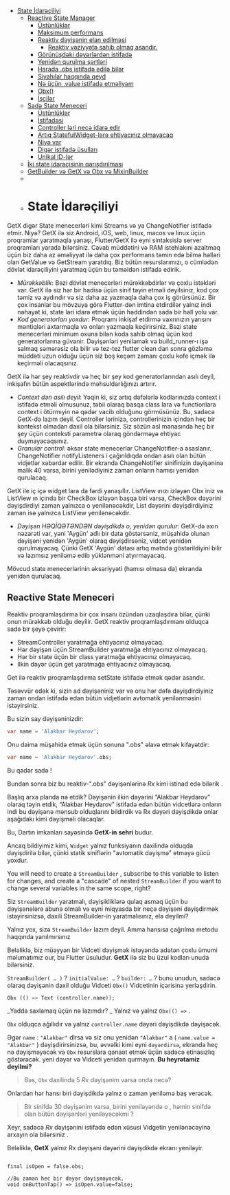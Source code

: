 * [State İdarəçiliyi](#state-management)
  + [Reactive State Manager](#reactive-state-manager)
    - [Üstünlüklər](#advantages)
    - [Maksimum performans](#maximum-performance)
    - [Reaktiv dəyişənin elan edilməsi](#declaring-a-reactive-variable)
        - [Reaktiv vəziyyətə sahib olmaq asandır.](#having-a-reactive-state-is-easy)
    - [Görünüşdəki dəyərlərdən istifadə](#using-the-values-in-the-view)
    - [Yenidən qurulma şərtləri](#conditions-to-rebuild)
    - [Harada .obs istifadə edilə bilər](#where-obs-can-be-used)
    - [Siyahılar haqqında qeyd](#note-about-lists)
    - [Nə üçün .value istifadə etməliyəm](#why-i-have-to-use-value)
    - [Obx()](#obx)
    - [İşçilər](#workers)
  + [Sadə State Meneceri](#simple-state-manager)
    - [Üstünlüklər](#advantages-1)
    - [İstifadəsi](#usage)
    - [Controller ləri necə idarə edir](#how-it-handles-controllers)
    - [Artıq StatefulWidget-lərə ehtiyacınız olmayacaq](#you-wont-need-statefulwidgets-anymore)
    - [Niyə var](#why-it-exists)
    - [Digər istifadə üsulları](#other-ways-of-using-it)
    - [Unikal ID-lər](#unique-ids)
  + [İki state idarəçisinin qarışdırılması](#mixing-the-two-state-managers)
  + [GetBuilder və GetX və Obx və MixinBuilder](#getbuilder-vs-getx-vs-obx-vs-mixinbuilder)
  + 
  + # State İdarəçiliyi

GetX digər State menecerləri kimi Streams və ya ChangeNotifier istifadə etmir. Niyə? GetX ilə siz Android, iOS, web, linux, macos və linux üçün proqramlar yaratmaqla yanaşı, Flutter/GetX ilə eyni sintaksislə server proqramları yarada bilərsiniz. Cavab müddətini və RAM istehlakını azaltmaq üçün biz daha az əməliyyat ilə daha çox performans təmin edə bilmə həlləri olan GetValue və GetStream yaratdıq. Biz bütün resurslarımızı, o cümlədən dövlət idarəçiliyini yaratmaq üçün bu təməldən istifadə edirik.

* _Mürəkkəblik_: Bəzi dövlət menecerləri mürəkkəbdirlər və çoxlu istəkləri var. GetX ilə siz hər bir hadisə üçün sinif təyin etməli deyilsiniz, kod çox təmiz və aydındır və siz daha az yazmaqla daha çox iş görürsünüz. Bir çox insanlar bu mövzuya görə Flutter-dən imtina etdirdilər yalnız indi nəhayət ki, state ləri idarə etmək üçün həddindən sadə bir həll yolu var.
* _Kod generatorları yoxdur_: Proqramı inkişaf etdirmə vaxrınızın yarısını məntiqləri axtarmaqla və onları yazmaqla keçirirsiniz. Bəzi state menecerləri minimum oxuna bilən koda sahib olmaq üçün kod generatorlarına güvənir. Dəyişənləri yeniləmək və build_runner-ı işə salmaq səmərəsiz ola bilir və tez-tez flutter clean dan sonra gözləmə müddəti uzun olduğu üçün siz boş keçəm zamanı çoxlu kofe içmək ilə keçirməli olacaqsınız.

GetX ilə hər şey reaktivdir və heç bir şey kod generatorlarından asılı deyil, inkişafın bütün aspektlərində məhsuldarlığınızı artırır.

* _Context dən asılı deyil_: Yəqin ki, siz artıq dəfələrlə kodlarınızda  context i istifadə etməli olmusunuz, təbii olaraq basqa class lara və functionlara context i ötürmıyin nə qədər vacib olduğunu görmüsünüz. Bu, sadəcə GetX-də lazım deyil. Controller lərinizə, controllerinizin içindən heç bir kontekst olmadan daxil ola bilərsiniz. Siz sözün əsl mənasında heç bir şey üçün conteksti parametrə olaraq göndərməyə ehtiyac duymayacaqsınız.
* _Granular control_: əksər state menecerlər ChangeNotifier-a əsaslanır. ChangeNotifier notifyListeners i çağırıldıqda ondan asılı olan bütün vidjetlər xəbərdar edilir. Bir ekranda ChangeNotifier sinifinizin dəyişəninə malik 40 varsa, birini yenilədiyiniz zaman onların hamısı yenidən qurulacaq.

GetX ile iç içə widget lara da fərdi yanaşıllır. ListView ınızı izləyən Obx iniz və ListView ın içində bir CheckBox izləyən başqa biri varsa, CheckBox dəyərini dəyişdirdiyi zaman yalnızca o yenilənəcəkdir, List dəyərini dəyişdirdiyiniz zaman isə yalnızca ListView yenilənəcəkdir.

* _Dəyişən HƏQİQƏTƏNDƏN dəyişdikdə o, yenidən qurulur_: GetX-də axın nəzarəti var, yəni 'Aygün' adlı bir data göstərsəniz, müşahidə olunan dəyişəni yenidən 'Aygün' olaraq dəyişdirsəniz, vidcet yenidən qurulmayacaq. Çünki GetX 'Aygün' datası artıq mətndə göstərildiyini bilir və lazımsız yeniləmə edib yüklənməni atyırmayacaq.

Mövcud state menecerlərinin əksəriyyəti (hamısı olmasa da) ekranda yenidən qurulacaq.

## Reactive State Meneceri

Reaktiv proqramlaşdırma bir çox insanı özündən uzaqlaşdıra bilər, çünki onun mürəkkəb olduğu deyilir. GetX reaktiv proqramlaşdırmanı olduqca sadə bir şeyə çevirir:

* StreamController yaratmağa ehtiyacınız olmayacaq.
* Hər dəyişən üçün StreamBuilder yaratmağa ehtiyacınız olmayacaq.
* Hər bir state üçün bir class yaratmağa ehtiyacınız olmayacaq.
* İlkin dəyər üçün get yaratmağa ehtiyacınız olmayacaq.

Get ilə reaktiv proqramlaşdırma setState istifadə etmək qədər asandır.

Təsəvvür edək ki, sizin ad dəyişəniniz var və onu hər dəfə dəyişdirdiyiniz zaman ondan istifadə edən bütün vidjetlərin avtomatik yenilənməsini istəyirsiniz.

Bu sizin say dəyişəninizdir:

``` dart
var name = 'Alakbar Heydarov';
```

Onu daima müşahidə etmək üçün sonuna ".obs" əlavə etmək kifayətdir:

``` dart
var name = 'Alakbar Heydarov'.obs;
```

Bu qədər sadə !

Bundan sonra biz bu reaktiv-".obs" dəyişənlərinə _Rx_ kimi istinad edə bilərik .   

Başlıq arxa planda nə etdik? Dəyişənin ilkin dəyərini “Alakbar Heydarov” olaraq təyin etdik, “Alakbar Heydarov” istifadə edən bütün vidcetlərə onların indi bu dəyişənə mənsub olduqlarını bildirdik və Rx dəyəri dəyişdikdə onlar aşağıdakı kimi dəyişməli olacaqlar.

Bu, Dartın imkanları sayəsində **GetX-in sehri** budur.

Ancaq bildiyimiz kimi, `Widget` yalnız funksiyanın daxilində olduqda dəyişdirilə bilər, çünki statik siniflərin "avtomatik dəyişmə" etməyə gücü yoxdur.

You will need to create a `StreamBuilder` , subscribe to this variable to listen for changes, and create a "cascade" of nested `StreamBuilder` if you want to change several variables in the same scope, right?

Siz `StreamBuilder` yaratmalı, dəyişikliklərə qulaq asmaq üçün bu dəyişənələrə abunə olmalı və eyni miqyasda bir neçə dəyişəni dəyişdirmək istəyirsinizsə, daxili StreamBuilder-in yaratmalısınız, elə deyilmi?

Yalnız yox, sizə `StreamBuilder` lazım deyil. Amma hansısa çağrılma metodu haqqında yanılmırsınız

Beləliklə, biz müəyyən bir Vidceti dəyişmək istəyəndə adətən çoxlu ümumi məlumatımız our, bu Flutter üsuludur. **GetX** ilə siz bu üzul kodları unuda bilərsiniz.



`StreamBuilder( … )` ? `initialValue: …` ? `builder: …` ? bunu unudun, sadəcə olaraq dəyişənin daxil olduğu Vidceti `Obx()` Vidcetinin içərisinə yerləşdirin.

``` dart
Obx (() => Text (controller.name));
```

_Yadda saxlamaq üçün nə lazımdır? _  Yalnız və yalnız `Obx(() =>` . 

`Obx` olduqca ağıllıdır və yalnız `controller.name` dəyəri dəyişdikdə dəyişəcək.

Əgər `name` : `"Alakbar"` dlrsa və siz onu yenidən `"Alakbar"` a ( `name.value = "Alakbar"` )  dəyişdirirsinizsə, bu, əvvəlki kimi eyni `dəyərdirsə`, ekranda heç nə dəyişməyəcək və `Obx` resurslara qənaət etmək üçün sadəcə etinasızlıq göstərəcək. yeni dəyər və Vidceti yenidən qurmayın. **Bu heyrətamiz deyilmi?**

> Bəs, `Obx` daxilində 5 _Rx_ dəyişənim varsa onda necə?

Onlardan hər hansı biri dəyişdikdə yalnız o zaman yeniləmə baş verəcək. 

> Bir sinifdə 30 dəyişənim varsa, birini yeniləyəndə o , həmin sinifdə olan bütün dəyişənləri yeniləyəcəkmi ?

Xeyr, sadəcə _Rx_ dəyişənini istifadə edən xüsusi Vidgetin yenilənəcəyinə arxayın ola bilərsiniz .

Beləliklə, **GetX** yalnız Rx dəyişəni dəyərini dəyişdikdə ekranı yeniləyir.

``` 

final isOpen = false.obs;

//Bu zaman hec bir dəyər dəyişməyəcək.
void onButtonTap() => isOpen.value=false;
```
